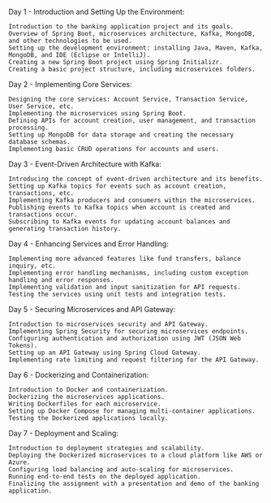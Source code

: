 Day 1 - Introduction and Setting Up the Environment:

    Introduction to the banking application project and its goals.
    Overview of Spring Boot, microservices architecture, Kafka, MongoDB, and other technologies to be used.
    Setting up the development environment: installing Java, Maven, Kafka, MongoDB, and IDE (Eclipse or IntelliJ).
    Creating a new Spring Boot project using Spring Initializr.
    Creating a basic project structure, including microservices folders.
Day 2 - Implementing Core Services:

    Designing the core services: Account Service, Transaction Service, User Service, etc.
    Implementing the microservices using Spring Boot.
    Defining APIs for account creation, user management, and transaction processing.
    Setting up MongoDB for data storage and creating the necessary database schemas.
    Implementing basic CRUD operations for accounts and users.

Day 3 - Event-Driven Architecture with Kafka:

    Introducing the concept of event-driven architecture and its benefits.
    Setting up Kafka topics for events such as account creation, transactions, etc.
    Implementing Kafka producers and consumers within the microservices.
    Publishing events to Kafka topics when account is created and transactions occur.
    Subscribing to Kafka events for updating account balances and generating transaction history.

Day 4 - Enhancing Services and Error Handling:

    Implementing more advanced features like fund transfers, balance inquiry, etc.
    Implementing error handling mechanisms, including custom exception handling and error responses.
    Implementing validation and input sanitization for API requests.
    Testing the services using unit tests and integration tests.

Day 5 - Securing Microservices and API Gateway:

    Introduction to microservices security and API Gateway.
    Implementing Spring Security for securing microservices endpoints.
    Configuring authentication and authorization using JWT (JSON Web Tokens).
    Setting up an API Gateway using Spring Cloud Gateway.
    Implementing rate limiting and request filtering for the API Gateway.

Day 6 - Dockerizing and Containerization:

    Introduction to Docker and containerization.
    Dockerizing the microservices applications.
    Writing Dockerfiles for each microservice.
    Setting up Docker Compose for managing multi-container applications.
    Testing the Dockerized applications locally.

Day 7 - Deployment and Scaling:

    Introduction to deployment strategies and scalability.
    Deploying the Dockerized microservices to a cloud platform like AWS or Azure.
    Configuring load balancing and auto-scaling for microservices.
    Running end-to-end tests on the deployed application.
    Finalizing the assignment with a presentation and demo of the banking application.
